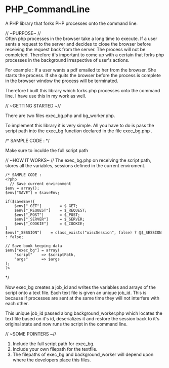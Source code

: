 # PHP_CommandLine

A PHP library that forks PHP processes onto the command line.

// ~PURPOSE~ //  
Often php processes in the browser take a long time to execute. If a user sents a request to the server and decides to close the browser before receiving the request back from the server. The process will not be completed. Therefore it's important to come up with a certain that forks php processes in the background irrespective of user's actions. 

For example :
If a user wants a pdf emailed to her from the browser. She starts the process. If she quits the browser before the process is complete in the browser window the process will be terminated. 

Therefore I built this library which forks php processes onto the command line. I have use this in my work as well.


// ~GETTING STARTED ~//  

There are two files exec_bg.php and bg_worker.php.  

To implement this library it is very simple. All you have to do is pass the script path into the exec_bg function declared in the file exec_bg.php .  

/* SAMPLE CODE :
    <?php
      /*Temporary file that sets the php processes to command line*/
      $docRoot = "/home/www/ssl";	
      include_once($docRoot . '/oiscweb/lib/exec_bg/exec_bg.php');
      $script = $docRoot . "/oiscweb/projects/products/seed/exportquery.php";
      exec_bg($script);
    ?>
  */

Make sure to inculde the full script path


// ~HOW IT WORKS~ //
The exec_bg.php on receiving the script path, stores all the variables, sessions defined in the current enviroment.

	/* SAMPLE CODE :
    <?php
      // Save current environment
	$env = array();
	$env["SAVE"] = $saveEnv;
	
	if($saveEnv){
		$env["_GET"]		= $_GET;
		$env["_REQUEST"]	= $_REQUEST;
		$env["_POST"]		= $_POST;
		$env["_SERVER"]		= $_SERVER;
		$env["_COOKIE"]		= $_COOKIE;
	}
	$env["_SESSION"]	= class_exists("oiscSession", false) ? @$_SESSION : false;
	
	// Save book keeping data
	$env["exec_bg"] = array(
		"script"	=> $scriptPath,
		"args"		=> $args
	);
    ?>
  */
  
  Now exec_bg creates a job_id and writes the variables and arrays of the script onto a text file. Each text file is given an 
  unique job_id. This is because if processes are sent at the same time they will not interfere with each other.
  
  This unique job_id passed along background_worker.php which locates the text file based on it's id, deserializes it and restore 
  the session back to it's original state and now runs the script in the command line.
  
  // ~SOME POINTERS ~//
  
 1. Include the full script path for exec_bg.
 2. Include your own filepath for the textfile.
 4. The filepaths of exec_bg and background_worker will depend upon where the developers place this files.
  
  
  
